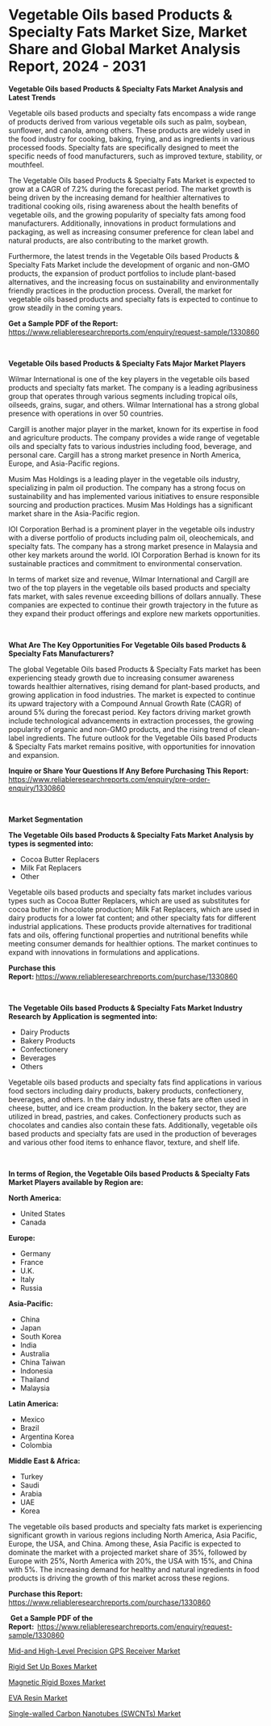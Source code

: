 <p><h1>Vegetable Oils based Products & Specialty Fats Market Size, Market Share and Global Market Analysis Report, 2024 - 2031</h1></p><p><strong>Vegetable Oils based Products & Specialty Fats Market Analysis and Latest Trends</strong></p>
<p><p>Vegetable oils based products and specialty fats encompass a wide range of products derived from various vegetable oils such as palm, soybean, sunflower, and canola, among others. These products are widely used in the food industry for cooking, baking, frying, and as ingredients in various processed foods. Specialty fats are specifically designed to meet the specific needs of food manufacturers, such as improved texture, stability, or mouthfeel.</p><p>The Vegetable Oils based Products & Specialty Fats Market is expected to grow at a CAGR of 7.2% during the forecast period. The market growth is being driven by the increasing demand for healthier alternatives to traditional cooking oils, rising awareness about the health benefits of vegetable oils, and the growing popularity of specialty fats among food manufacturers. Additionally, innovations in product formulations and packaging, as well as increasing consumer preference for clean label and natural products, are also contributing to the market growth.</p><p>Furthermore, the latest trends in the Vegetable Oils based Products & Specialty Fats Market include the development of organic and non-GMO products, the expansion of product portfolios to include plant-based alternatives, and the increasing focus on sustainability and environmentally friendly practices in the production process. Overall, the market for vegetable oils based products and specialty fats is expected to continue to grow steadily in the coming years.</p></p>
<p><strong>Get a Sample PDF of the Report:&nbsp;</strong> <a href="https://www.reliableresearchreports.com/enquiry/request-sample/1330860">https://www.reliableresearchreports.com/enquiry/request-sample/1330860</a></p>
<p>&nbsp;</p>
<p><strong>Vegetable Oils based Products & Specialty Fats Major Market Players</strong></p>
<p><p>Wilmar International is one of the key players in the vegetable oils based products and specialty fats market. The company is a leading agribusiness group that operates through various segments including tropical oils, oilseeds, grains, sugar, and others. Wilmar International has a strong global presence with operations in over 50 countries.</p><p>Cargill is another major player in the market, known for its expertise in food and agriculture products. The company provides a wide range of vegetable oils and specialty fats to various industries including food, beverage, and personal care. Cargill has a strong market presence in North America, Europe, and Asia-Pacific regions.</p><p>Musim Mas Holdings is a leading player in the vegetable oils industry, specializing in palm oil production. The company has a strong focus on sustainability and has implemented various initiatives to ensure responsible sourcing and production practices. Musim Mas Holdings has a significant market share in the Asia-Pacific region.</p><p>IOI Corporation Berhad is a prominent player in the vegetable oils industry with a diverse portfolio of products including palm oil, oleochemicals, and specialty fats. The company has a strong market presence in Malaysia and other key markets around the world. IOI Corporation Berhad is known for its sustainable practices and commitment to environmental conservation.</p><p>In terms of market size and revenue, Wilmar International and Cargill are two of the top players in the vegetable oils based products and specialty fats market, with sales revenue exceeding billions of dollars annually. These companies are expected to continue their growth trajectory in the future as they expand their product offerings and explore new markets opportunities.</p></p>
<p>&nbsp;</p>
<p><strong>What Are The Key Opportunities For Vegetable Oils based Products & Specialty Fats Manufacturers?</strong></p>
<p><p>The global Vegetable Oils based Products & Specialty Fats market has been experiencing steady growth due to increasing consumer awareness towards healthier alternatives, rising demand for plant-based products, and growing application in food industries. The market is expected to continue its upward trajectory with a Compound Annual Growth Rate (CAGR) of around 5% during the forecast period. Key factors driving market growth include technological advancements in extraction processes, the growing popularity of organic and non-GMO products, and the rising trend of clean-label ingredients. The future outlook for the Vegetable Oils based Products & Specialty Fats market remains positive, with opportunities for innovation and expansion.</p></p>
<p><strong>Inquire or Share Your Questions If Any Before Purchasing This Report:</strong> <a href="https://www.reliableresearchreports.com/enquiry/pre-order-enquiry/1330860">https://www.reliableresearchreports.com/enquiry/pre-order-enquiry/1330860</a></p>
<p>&nbsp;</p>
<p><strong>Market Segmentation</strong></p>
<p><strong>The Vegetable Oils based Products & Specialty Fats Market Analysis by types is segmented into:</strong></p>
<p><ul><li>Cocoa Butter Replacers</li><li>Milk Fat Replacers</li><li>Other</li></ul></p>
<p><p>Vegetable oils based products and specialty fats market includes various types such as Cocoa Butter Replacers, which are used as substitutes for cocoa butter in chocolate production; Milk Fat Replacers, which are used in dairy products for a lower fat content; and other specialty fats for different industrial applications. These products provide alternatives for traditional fats and oils, offering functional properties and nutritional benefits while meeting consumer demands for healthier options. The market continues to expand with innovations in formulations and applications.</p></p>
<p><strong>Purchase this Report:&nbsp;</strong><a href="https://www.reliableresearchreports.com/purchase/1330860">https://www.reliableresearchreports.com/purchase/1330860</a></p>
<p>&nbsp;</p>
<p><strong>The Vegetable Oils based Products & Specialty Fats Market Industry Research by Application is segmented into:</strong></p>
<p><ul><li>Dairy Products</li><li>Bakery Products</li><li>Confectionery</li><li>Beverages</li><li>Others</li></ul></p>
<p><p>Vegetable oils based products and specialty fats find applications in various food sectors including dairy products, bakery products, confectionery, beverages, and others. In the dairy industry, these fats are often used in cheese, butter, and ice cream production. In the bakery sector, they are utilized in bread, pastries, and cakes. Confectionery products such as chocolates and candies also contain these fats. Additionally, vegetable oils based products and specialty fats are used in the production of beverages and various other food items to enhance flavor, texture, and shelf life.</p></p>
<p>&nbsp;</p>
<p><strong>In terms of Region, the Vegetable Oils based Products & Specialty Fats Market Players available by Region are:</strong></p>
<p>
    <p> <strong> North America: </strong>
        <ul>
            <li>United States</li>
            <li>Canada</li>
        </ul>
        </p> 
    <p> <strong> Europe: </strong>
        <ul>
            <li>Germany</li>
            <li>France</li>
            <li>U.K.</li>
            <li>Italy</li>
            <li>Russia</li>
        </ul>
        </p> 
    <p> <strong> Asia-Pacific: </strong>
        <ul>
            <li>China</li>
            <li>Japan</li>
            <li>South Korea</li>
            <li>India</li>
            <li>Australia</li>
            <li>China Taiwan</li>
            <li>Indonesia</li>
            <li>Thailand</li>
            <li>Malaysia</li>
        </ul>
        </p> 
    <p> <strong> Latin America: </strong>
        <ul>
            <li>Mexico</li>
            <li>Brazil</li>
            <li>Argentina Korea</li>
            <li>Colombia</li>
        </ul>
        </p> 
    <p> <strong> Middle East & Africa: </strong>
        <ul>
            <li>Turkey</li>
            <li>Saudi</li>
            <li>Arabia</li>
            <li>UAE</li>
            <li>Korea</li>
        </ul>
    </p>
    </p>
<p><p>The vegetable oils based products and specialty fats market is experiencing significant growth in various regions including North America, Asia Pacific, Europe, the USA, and China. Among these, Asia Pacific is expected to dominate the market with a projected market share of 35%, followed by Europe with 25%, North America with 20%, the USA with 15%, and China with 5%. The increasing demand for healthy and natural ingredients in food products is driving the growth of this market across these regions.</p></p>
<p><strong>Purchase this Report: </strong><a href="https://www.reliableresearchreports.com/purchase/1330860">https://www.reliableresearchreports.com/purchase/1330860</a></p>
<p>&nbsp;<strong>Get a Sample PDF of the Report:&nbsp;&nbsp;</strong><a href="https://www.reliableresearchreports.com/enquiry/request-sample/1330860">https://www.reliableresearchreports.com/enquiry/request-sample/1330860</a></p>
<p><strong></strong></p>
<p><p><a href="https://github.com/AKSHATREPORTPRIME/Market-Research-Report-List-3/blob/main/mid-and-high-level-precision-gps-receiver-market.md">Mid-and High-Level Precision GPS Receiver Market</a></p><p><a href="https://medium.com/@vivianejast/rigid-set-up-boxes-market-size-cagr-trends-2024-2030-85269fb402b9">Rigid Set Up Boxes Market</a></p><p><a href="https://medium.com/@laurenglover76/magnetic-rigid-boxes-market-size-cagr-trends-2024-2030-811e35f684c0">Magnetic Rigid Boxes Market</a></p><p><a href="https://medium.com/@christopherbennett19/eva-resin-market-analysis-and-sze-forecasted-for-period-from-2024-to-2031-f41ba9d9cf52">EVA Resin Market</a></p><p><a href="https://github.com/mancsybtousav/Market-Research-Report-List-1/blob/main/single-walled-carbon-nanotubes-swcnts-market.md">Single-walled Carbon Nanotubes (SWCNTs) Market</a></p></p>